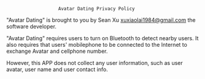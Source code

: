                        Avatar Dating Privacy Policy
                       
"Avatar Dating" is brought to you by Sean Xu <xuxiaolai1984@gmail.com> the software developer.

"Avatar Dating" requires users to turn on Bluetooth to detect nearby users. It also requires that users' mobilephone to be connected to the Internet to exchange Avatar and cellphone number.

However, this APP does not collect any user information, such as user avatar, user name and user contact info.
